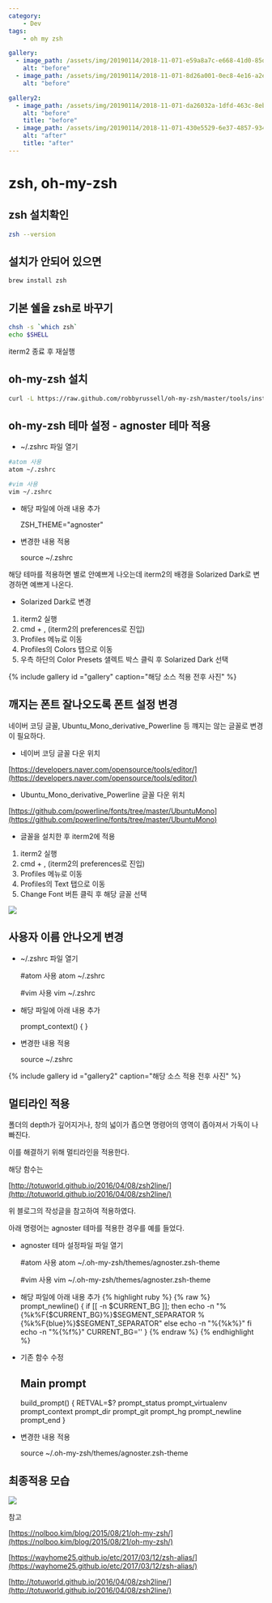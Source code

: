 ```yaml
---
category:
    - Dev
tags:
    - oh my zsh

gallery:
  - image_path: /assets/img/20190114/2018-11-071-e59a8a7c-e668-41d0-85d4-3abaf191a404.42.37.png
    alt: "before"
  - image_path: /assets/img/20190114/2018-11-071-8d26a001-0ec8-4e16-a2e4-876b773c7c36.41.46.png
    alt: "before"

gallery2:
  - image_path: /assets/img/20190114/2018-11-071-da26032a-1dfd-463c-8ebe-528907558ed3.18.13.png
    alt: "before"
    title: "before"
  - image_path: /assets/img/20190114/2018-11-071-430e5529-6e37-4857-9343-495e03dd27db.19.25.png
    alt: "after"
    title: "after"
---
```


# zsh, oh-my-zsh

## zsh 설치확인
~~~bash
zsh --version
~~~
## 설치가 안되어 있으면
~~~bash
brew install zsh
~~~
## 기본 쉘을 zsh로 바꾸기
~~~bash
chsh -s `which zsh`
echo $SHELL
~~~
iterm2 종료 후 재실행

## oh-my-zsh 설치
~~~bash
curl -L https://raw.github.com/robbyrussell/oh-my-zsh/master/tools/install.sh | sh
~~~
## oh-my-zsh 테마 설정 - agnoster 테마 적용

- ~/.zshrc 파일 열기

~~~bash
#atom 사용
atom ~/.zshrc

#vim 사용
vim ~/.zshrc
~~~

- 해당 파일에 아래 내용 추가

    ZSH_THEME="agnoster"

- 변경한 내용 적용

    source ~/.zshrc

해당 테마를 적용하면 별로 안예쁘게 나오는데 iterm2의 배경을 Solarized Dark로 변경하면 예쁘게 나온다.

- Solarized Dark로 변경

>
1. iterm2 실행
2. cmd + , (iterm2의 preferences로 진입)
3. Profiles 메뉴로 이동
4. Profiles의 Colors 탭으로 이동
5. 우측 하단의 Color Presets 샐렉트 박스 클릭 후 Solarized Dark 선택

{% include gallery id ="gallery" caption="해당 소스 적용 전후 사진" %}


## 깨지는 폰트 잘나오도록 폰트 설정 변경

네이버 코딩 글꼴,  Ubuntu_Mono_derivative_Powerline 등 꺠지는 않는 글꼴로 변경이 필요하다.

- 네이버 코딩 글꼴 다운 위치

[https://developers.naver.com/opensource/tools/editor/](https://developers.naver.com/opensource/tools/editor/)

- Ubuntu_Mono_derivative_Powerline 글꼴 다운 위치

[https://github.com/powerline/fonts/tree/master/UbuntuMono](https://github.com/powerline/fonts/tree/master/UbuntuMono)

- 글꼴을 설치한 후 iterm2에 적용

>
1. iterm2 실행
2. cmd + , (iterm2의 preferences로 진입)
3. Profiles 메뉴로 이동
4. Profiles의 Text 탭으로 이동
5. Change Font 버튼 클릭 후 해당 글꼴 선택

![](/assets/img/20190114/2018-11-071-3a329769-fa79-465e-a5f5-8ffb54c37324.39.27.png)

## 사용자 이름 안나오게 변경

- ~/.zshrc 파일 열기

    #atom 사용
    atom ~/.zshrc

    #vim 사용
    vim ~/.zshrc

- 해당 파일에 아래 내용 추가

    prompt_context() {
    }

- 변경한 내용 적용

    source ~/.zshrc


{% include gallery id ="gallery2" caption="해당 소스 적용 전후 사진" %}

## 멀티라인 적용

폴더의 depth가 깊어지거나, 창의 넓이가 좁으면 명령어의 영역이 좁아져서 가독이 나빠진다.

이를 해결하기 위해 멀티라인을 적용한다.

해당 함수는

[http://totuworld.github.io/2016/04/08/zsh2line/](http://totuworld.github.io/2016/04/08/zsh2line/)

위 블로그의 작성글을 참고하여 적용하였다.

아래 명령어는 agnoster 테마를 적용한 경우를 예를 들었다.

- agnoster 테마 설정파일 파일 열기

    #atom 사용
    atom ~/.oh-my-zsh/themes/agnoster.zsh-theme

    #vim 사용
    vim ~/.oh-my-zsh/themes/agnoster.zsh-theme

- 해당 파일에 아래 내용 추가
{% highlight ruby %}
{% raw %}
prompt_newline() {
  if [[ -n $CURRENT_BG ]]; then
    echo -n "%{%k%F{$CURRENT_BG}%}$SEGMENT_SEPARATOR
    %{%k%F{blue}%}$SEGMENT_SEPARATOR"
  else
    echo -n "%{%k%}"
  fi
  echo -n "%{%f%}"
  CURRENT_BG=''
}
{% endraw %}
{% endhighlight %}
- 기존 함수 수정

    ## Main prompt
    build_prompt() {
      RETVAL=$?
      prompt_status
      prompt_virtualenv
      prompt_context
      prompt_dir
      prompt_git
      prompt_hg
      prompt_newline
      prompt_end
    }

- 변경한 내용 적용

    source ~/.oh-my-zsh/themes/agnoster.zsh-theme

## 최종적용 모습

![](/assets/img/20190114/2018-11-072-1ec363c3-df4e-477e-8338-a48504ea46ce.15.32.png)

참고

[https://nolboo.kim/blog/2015/08/21/oh-my-zsh/](https://nolboo.kim/blog/2015/08/21/oh-my-zsh/)

[https://wayhome25.github.io/etc/2017/03/12/zsh-alias/](https://wayhome25.github.io/etc/2017/03/12/zsh-alias/)

[http://totuworld.github.io/2016/04/08/zsh2line/](http://totuworld.github.io/2016/04/08/zsh2line/)
